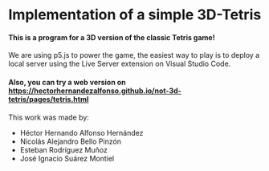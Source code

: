 # Implementation of a simple 3D-Tetris


#### This is a program for a 3D version of the classic Tetris game!

We are using p5.js to power the game, the easiest way to play is to deploy a local server using the Live Server extension on Visual Studio Code.

#### Also, you can try a web version on https://hectorhernandezalfonso.github.io/not-3d-tetris/pages/tetris.html

This work was made by:
- Héctor Hernando Alfonso Hernández
- Nicolás Alejandro Bello Pinzón
- Esteban Rodríguez Muñoz
- José Ignacio Suárez Montiel
